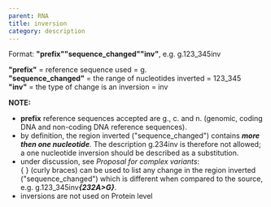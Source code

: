 ```yaml
---
parent: RNA
title: inversion
category: description
---
```


Format:   **"prefix""sequence_changed""inv"**,  e.g. g.123_345inv

**"prefix"**  =  reference sequence used  =  g.<br>
**"sequence_changed"**  =  the range of nucleotides inverted  =  123_345<br>
**"inv"**  =  the type of change is an inversion  =  inv
 
 
**NOTE:**
<ul>
<li><b>prefix</b> reference sequences accepted are g., c. and n. (genomic, coding DNA and non-coding DNA reference sequences).</li>
<li>by definition, the region inverted ("sequence_changed") contains <b><i>more then one nucleotide</i></b>. The description g.234inv is therefore not allowed; a one nucleotide inversion should be described as a substitution. 
 <li>under discussion, see <i><a ref='http://www.hgvs.org/mutnomen/HGVS_extend_PT.doc'>Proposal for complex variants</a></i>:<br> 
{ } (curly braces) can be used to list any change in the region inverted ("sequence_changed") which is different when compared to the source, e.g.  
g.123_345inv<b><i>{232A>G}</i></b>.</li>
<li>inversions are not used on Protein level</li>
</ul>